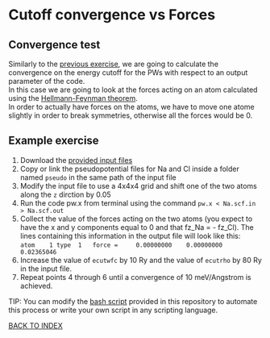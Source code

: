 # Cutoff convergence vs Forces

## Convergence test

Similarly to the [previous exercise](../1_ecut_vs_etot), we are going to calculate the convergence on the energy cutoff for the PWs with respect to an output parameter of the code.  
In this case we are going to look at the forces acting on an atom calculated using the [Hellmann-Feynman theorem](https://en.wikipedia.org/wiki/Hellmann%E2%80%93Feynman_theorem).  
In order to actually have forces on the atoms, we have to move one atome slightly in order to break symmetries, otherwise all the forces would be 0. 

## Example exercise

1. Download the [provided input files](../files/NaCl.scf.in)
2. Copy or link the pseudopotential files for Na and Cl inside a folder named ```pseudo``` in the same path of the input file
3. Modify the input file to use a 4x4x4 grid and shift one of the two atoms along the ```z``` dirction by 0.05
4. Run the code pw.x from terminal using the command ```pw.x < Na.scf.in > Na.scf.out```
5. Collect the value of the forces acting on the two atoms (you expect to have the x and y components equal to 0 and that fz_Na = - fz_Cl).
  The lines containing this information in the output file will look like this:  
  ```atom    1 type  1   force =     0.00000000    0.00000000    0.02365046```
6. Increase the value of ```ecutwfc``` by 10 Ry and the value of ```ecutrho``` by 80 Ry in the input file.
7. Repeat points 4 through 6 until a convergence of 10 meV/Angstrom is achieved.

TIP: You can modify the [bash script](../files/script.sh) provided in this repository to automate this process or write your own script in any scripting language.

[BACK TO INDEX](../README.md)